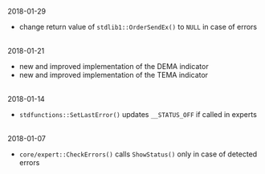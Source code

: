 
<br>2018-01-29

- change return value of ```stdlib1::OrderSendEx()``` to ```NULL``` in case of errors


<br>2018-01-21

- new and improved implementation of the DEMA indicator
- new and improved implementation of the TEMA indicator


<br>2018-01-14

- ```stdfunctions::SetLastError()``` updates ```__STATUS_OFF``` if called in experts


<br>2018-01-07

- ```core/expert::CheckErrors()``` calls ```ShowStatus()``` only in case of detected errors
